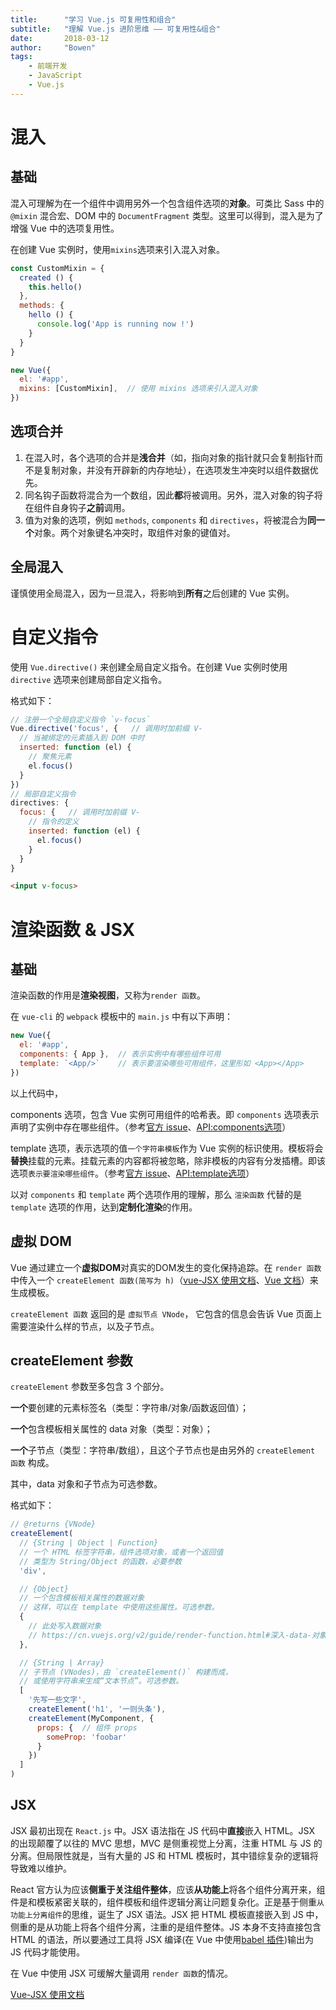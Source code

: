 ```yaml
---
title:      "学习 Vue.js 可复用性和组合"
subtitle:   "理解 Vue.js 进阶思维 —— 可复用性&组合"
date:       2018-03-12
author:     "Bowen"
tags:
    - 前端开发
    - JavaScript
    - Vue.js
---
```


# 混入

## 基础

混入可理解为在一个组件中调用另外一个包含组件选项的**对象**。可类比 Sass 中的 `@mixin` 混合宏、DOM 中的 `DocumentFragment` 类型。这里可以得到，混入是为了增强 Vue 中的选项复用性。

在创建 Vue 实例时，使用`mixins`选项来引入混入对象。

``` javascript
const CustomMixin = {
  created () {
    this.hello()
  },
  methods: {
    hello () {
      console.log('App is running now !')
    }
  }
}

new Vue({
  el: '#app',
  mixins: [CustomMixin],  // 使用 mixins 选项来引入混入对象
})
```

## 选项合并

1. 在混入时，各个选项的合并是**浅合并**（如，指向对象的指针就只会复制指针而不是复制对象，并没有开辟新的内存地址），在选项发生冲突时以组件数据优先。
1. 同名钩子函数将混合为一个数组，因此**都**将被调用。另外，混入对象的钩子将在组件自身钩子**之前**调用。
1. 值为对象的选项，例如 `methods`, `components` 和 `directives`，将被混合为**同一个**对象。两个对象键名冲突时，取组件对象的键值对。


## 全局混入

谨慎使用全局混入，因为一旦混入，将影响到**所有**之后创建的 Vue 实例。
<!-- more -->
# 自定义指令

使用 `Vue.directive()` 来创建全局自定义指令。在创建 Vue 实例时使用 `directive` 选项来创建局部自定义指令。

格式如下：

``` javascript
// 注册一个全局自定义指令 `v-focus`
Vue.directive('focus', {   // 调用时加前缀 V-
  // 当被绑定的元素插入到 DOM 中时
  inserted: function (el) {
    // 聚焦元素
    el.focus()
  }
})
// 局部自定义指令
directives: {
  focus: {   // 调用时加前缀 V-
    // 指令的定义
    inserted: function (el) {
      el.focus()
    }
  }
}
``` 

``` html
<input v-focus>
```

# 渲染函数 & JSX

## 基础

渲染函数的作用是**渲染视图**，又称为`render 函数`。

在 `vue-cli` 的 `webpack` 模板中的 `main.js` 中有以下声明：
``` javascript
new Vue({
  el: '#app',
  components: { App },  // 表示实例中有哪些组件可用
  template: `<App/>`    // 表示要渲染哪些可用组件，这里形如 <App></App>
})
```
以上代码中，

components 选项，包含 Vue 实例可用组件的哈希表。即 `components` 选项表示声明了实例中存在哪些组件。（参考[官方 issue][template-role]、[API:components选项][api-components]）

template 选项，表示选项的值`一个字符串模板`作为 Vue 实例的标识使用。模板将会**替换**挂载的元素。挂载元素的内容都将被忽略，除非模板的内容有分发插槽。即该选项`表示要渲染哪些组件`。（参考[官方 issue][template-role]、[API:template选项][api-template]）

以对 `components` 和 `template` 两个选项作用的理解，那么 `渲染函数` 代替的是 `template` 选项的作用，达到**定制化渲染**的作用。

## 虚拟 DOM 

Vue 通过建立一个**虚拟DOM**对真实的DOM发生的变化保持追踪。在 `render 函数` 中传入一个 `createElement 函数(简写为 h)`（[vue-JSX 使用文档][h-injection]、[Vue 文档][JSX]）来生成模板。

`createElement 函数` 返回的是 `虚拟节点 VNode`， 它包含的信息会告诉 Vue 页面上需要渲染什么样的节点，以及子节点。

## createElement 参数

`createElement` 参数至多包含 3 个部分。

**一个**要创建的元素标签名（类型：字符串/对象/函数返回值）；

**一个**包含模板相关属性的 data 对象（类型：对象）；

**一个**子节点（类型：字符串/数组），且这个子节点也是由另外的 `createElement 函数` 构成。

其中，data 对象和子节点为可选参数。

格式如下：

``` javascript
// @returns {VNode}
createElement(
  // {String | Object | Function}
  // 一个 HTML 标签字符串，组件选项对象，或者一个返回值
  // 类型为 String/Object 的函数，必要参数
  'div',

  // {Object}
  // 一个包含模板相关属性的数据对象
  // 这样，可以在 template 中使用这些属性。可选参数。
  {
    // 此处写入数据对象
    // https://cn.vuejs.org/v2/guide/render-function.html#深入-data-对象
  },

  // {String | Array}
  // 子节点 (VNodes)，由 `createElement()` 构建而成，
  // 或使用字符串来生成“文本节点”。可选参数。
  [
    '先写一些文字',
    createElement('h1', '一则头条'),
    createElement(MyComponent, {
      props: {  // 组件 props
        someProp: 'foobar'
      }
    })
  ]
)
```

## JSX

JSX 最初出现在 `React.js` 中。JSX 语法指在 JS 代码中**直接**嵌入 HTML。JSX 的出现颠覆了以往的 MVC 思想，MVC 是侧重视觉上分离，注重 HTML 与 JS 的分离。但局限性就是，当有大量的 JS 和 HTML 模板时，其中错综复杂的逻辑将导致难以维护。

React 官方认为应该**侧重于关注组件整体**，应该**从功能上**将各个组件分离开来，组件是和模板紧密关联的，组件模板和组件逻辑分离让问题复杂化。正是基于侧重`从功能上分离组件`的思维，诞生了 JSX 语法。JSX 把 HTML 模板直接嵌入到 JS 中，侧重的是从功能上将各个组件分离，注重的是组件整体。JS 本身不支持直接包含 HTML 的语法，所以要通过工具将 JSX 编译(在 Vue 中使用[babel 插件][babel-plugin-transform-vue-jsx])输出为 JS 代码才能使用。

在 Vue 中使用 JSX 可缓解大量调用 `render 函数`的情况。

[Vue-JSX 使用文档][vue-jsx]



[template-role]:https://github.com/vuejs-templates/webpack/issues/575

[api-components]:https://cn.vuejs.org/v2/api/#components

[api-template]:https://cn.vuejs.org/v2/api/#template

[h-injection]:https://github.com/vuejs/babel-plugin-transform-vue-jsx#h-auto-injection

[JSX]:https://cn.vuejs.org/v2/guide/render-function.html#JSX

[vue-jsx]:https://github.com/vuejs/babel-plugin-transform-vue-jsx#usage

[babel-plugin-transform-vue-jsx]:https://github.com/vuejs/babel-plugin-transform-vue-jsx